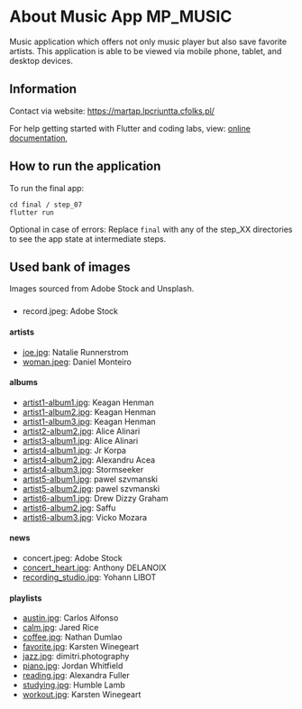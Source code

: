 # About Music App  MP_MUSIC

Music application which offers not only music player but also save favorite artists. 
This application is able to be viewed via mobile phone, tablet, and desktop devices.


## Information

Contact via website:
https://martap.lpcriuntta.cfolks.pl/


For help getting started with Flutter and coding labs, view:
[online documentation](https://flutter.dev/docs), 


## How to run the application

To run the final app:

```
cd final / step_07
flutter run
```
Optional in case of errors: Replace `final` with any of the step_XX directories to see the
app state at intermediate steps.



## Used bank of images

Images sourced from Adobe Stock and Unsplash. 


###
- record.jpeg: Adobe Stock

#### artists
- [joe.jpg](https://unsplash.com/photos/k7UKO-tT5QU): Natalie Runnerstrom
- [woman.jpeg](https://unsplash.com/photos/w8wpFqiMpW8): Daniel Monteiro


#### albums
- [artist1-album1.jpg](https://unsplash.com/photos/f0WoQluZ8XI): Keagan Henman
- [artist1-album2.jpg](https://unsplash.com/photos/6etHcucBiRg): Keagan Henman
- [artist1-album3.jpg](https://unsplash.com/photos/qS7H4QV18Y4): Keagan Henman
- [artist2-album2.jpg](https://unsplash.com/photos/MS371wlcGPo): Alice Alinari 
- [artist3-album1.jpg](https://unsplash.com/photos/apYiDRNa-pY): Alice Alinari
- [artist4-album1.jpg](https://unsplash.com/photos/ZWDg7v2FPWE): Jr Korpa
- [artist4-album2.jpg](https://unsplash.com/photos/RQgKM1h2agA): Alexandru Acea
- [artist4-album3.jpg](https://unsplash.com/photos/rX12B5uX7QM): Stormseeker
- [artist5-album1.jpg](https://unsplash.com/photos/2FLzsOu-7Do): pawel szvmanski
- [artist5-album2.jpg](https://unsplash.com/photos/Q4LxHmaygHA): pawel szvmanski
- [artist6-album1.jpg](https://unsplash.com/photos/cTKGZJTMJQU): Drew Dizzy Graham
- [artist6-album2.jpg](https://unsplash.com/photos/Qsw_e4EDTF0): Saffu
- [artist6-album3.jpg](https://unsplash.com/photos/m82uh_vamhg): Vicko Mozara


#### news
- concert.jpeg: Adobe Stock
- [concert_heart.jpg](https://unsplash.com/photos/hzgs56Ze49s): Anthony DELANOIX
- [recording_studio.jpg](https://unsplash.com/photos/CbOGmLA46JI): Yohann LIBOT


#### playlists
- [austin.jpg](https://unsplash.com/photos/AlBgcDfDG_s): Carlos Alfonso
- [calm.jpg](https://unsplash.com/photos/NTyBbu66_SI): Jared Rice
- [coffee.jpg](https://unsplash.com/photos/XOhI_kW_TaM): Nathan Dumlao
- [favorite.jpg](https://unsplash.com/photos/60GsdOMRFGc): Karsten Winegeart
- [jazz.jpg](https://unsplash.com/photos/BY_KyTwTKq4): dimitri.photography
- [piano.jpg](https://unsplash.com/photos/BhfE1IgcsA8): Jordan Whitfield
- [reading.jpg](https://unsplash.com/photos/wkgv7I2VTzM): Alexandra Fuller
- [studying.jpg](https://unsplash.com/photos/-moT-Deiw1M): Humble Lamb
- [workout.jpg](https://unsplash.com/photos/CnEEF5eJemQ): Karsten Winegeart

